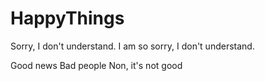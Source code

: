 # HappyThings
Sorry, I don't understand.
I am so sorry, I don't understand.

Good news
Bad people
Non, it's not good

